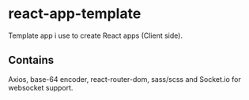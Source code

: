 # react-app-template
  Template app i use to create React apps (Client side).
  
  ## Contains 
  Axios, base-64 encoder, react-router-dom, sass/scss and Socket.io for websocket support.
